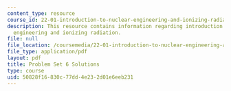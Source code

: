 ```yaml
---
content_type: resource
course_id: 22-01-introduction-to-nuclear-engineering-and-ionizing-radiation-fall-2015
description: This resource contains information regarding introduction to nuclear
  engineering and ionizing radiation.
file: null
file_location: /coursemedia/22-01-introduction-to-nuclear-engineering-and-ionizing-radiation-fall-2015/50828f16830c77dd4e232d01e6eeb231_MIT22_01F15_ps6_sol.pdf
file_type: application/pdf
layout: pdf
title: Problem Set 6 Solutions
type: course
uid: 50828f16-830c-77dd-4e23-2d01e6eeb231
---
```

